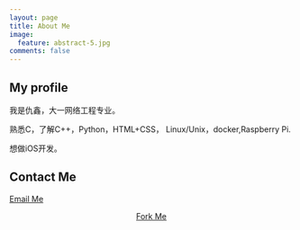 ```yaml
---
layout: page
title: About Me
image:
  feature: abstract-5.jpg
comments: false
---
```


## My profile

我是仇鑫，大一网络工程专业。

熟悉C，了解C++，Python，HTML+CSS，	Linux/Unix，docker,Raspberry Pi.

想做iOS开发。


## Contact Me

[Email Me](mailto:xinqiu.94@gmail.com)



<div markdown="0"><center><a href="https://github.com/xinqiu/xinqiu.github.io/fork" class="btn btn-info">Fork Me</a></center></div>
